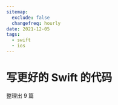 ```yaml
---
sitemap:
  exclude: false
  changefreq: hourly
date: 2021-12-05
tags:
  - swift
  - ios
---
```


# 写更好的 Swift 的代码

整理出 9 篇
